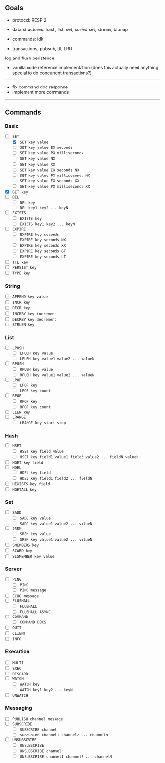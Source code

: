 ## Goals

- protocol: RESP 2

- data structures: hash, list, set, sorted set, stream, bitmap
- commands: idk
- transactions, pubsub, ttl, LRU

log and flush peristence

- vanilla node reference implementation (does this actually need anything special to do concurrent transactions?)

---

- fix command doc response
- implement more commands

---

## Commands

### Basic

- [ ] `SET`
  - [x] `SET key value`
  - [ ] `SET key value EX seconds`
  - [ ] `SET key value PX milliseconds`
  - [ ] `SET key value NX`
  - [ ] `SET key value XX`
  - [ ] `SET key value EX seconds NX`
  - [ ] `SET key value PX milliseconds NX`
  - [ ] `SET key value EX seconds XX`
  - [ ] `SET key value PX milliseconds XX`
- [x] `GET key`
- [ ] `DEL`
  - [ ] `DEL key`
  - [ ] `DEL key1 key2 ... keyN`
- [ ] `EXISTS`
  - [ ] `EXISTS key`
  - [ ] `EXISTS key1 key2 ... keyN`
- [ ] `EXPIRE`
  - [ ] `EXPIRE key seconds`
  - [ ] `EXPIRE key seconds NX`
  - [ ] `EXPIRE key seconds XX`
  - [ ] `EXPIRE key seconds GT`
  - [ ] `EXPIRE key seconds LT`
- [ ] `TTL key`
- [ ] `PERSIST key`
- [ ] `TYPE key`

### String

- [ ] `APPEND key value`
- [ ] `INCR key`
- [ ] `DECR key`
- [ ] `INCRBY key increment`
- [ ] `DECRBY key decrement`
- [ ] `STRLEN key`

### List

- [ ] `LPUSH`
  - [ ] `LPUSH key value`
  - [ ] `LPUSH key value1 value2 ... valueN`
- [ ] `RPUSH`
  - [ ] `RPUSH key value`
  - [ ] `RPUSH key value1 value2 ... valueN`
- [ ] `LPOP`
  - [ ] `LPOP key`
  - [ ] `LPOP key count`
- [ ] `RPOP`
  - [ ] `RPOP key`
  - [ ] `RPOP key count`
- [ ] `LLEN key`
- [ ] `LRANGE`
  - [ ] `LRANGE key start stop`

### Hash

- [ ] `HSET`
  - [ ] `HSET key field value`
  - [ ] `HSET key field1 value1 field2 value2 ... fieldN valueN`
- [ ] `HGET key field`
- [ ] `HDEL`
  - [ ] `HDEL key field`
  - [ ] `HDEL key field1 field2 ... fieldN`
- [ ] `HEXISTS key field`
- [ ] `HGETALL key`

### Set

- [ ] `SADD`
  - [ ] `SADD key value`
  - [ ] `SADD key value1 value2 ... valueN`
- [ ] `SREM`
  - [ ] `SREM key value`
  - [ ] `SREM key value1 value2 ... valueN`
- [ ] `SMEMBERS key`
- [ ] `SCARD key`
- [ ] `SISMEMBER key value`

### Server

- [ ] `PING`
  - [ ] `PING`
  - [ ] `PING message`
- [ ] `ECHO message`
- [ ] `FLUSHALL`
  - [ ] `FLUSHALL`
  - [ ] `FLUSHALL ASYNC`
- [ ] `COMMAND`
  - [ ] `COMMAND DOCS`
- [ ] `QUIT`
- [ ] `CLIENT`
- [ ] `INFO`

### Execution

- [ ] `MULTI`
- [ ] `EXEC`
- [ ] `DISCARD`
- [ ] `WATCH`
  - [ ] `WATCH key`
  - [ ] `WATCH key1 key2 ... keyN`
- [ ] `UNWATCH`

### Messaging

- [ ] `PUBLISH channel message`
- [ ] `SUBSCRIBE`
  - [ ] `SUBSCRIBE channel`
  - [ ] `SUBSCRIBE channel1 channel2 ... channelN`
- [ ] `UNSUBSCRIBE`
  - [ ] `UNSUBSCRIBE`
  - [ ] `UNSUBSCRIBE channel`
  - [ ] `UNSUBSCRIBE channel1 channel2 ... channelN`
